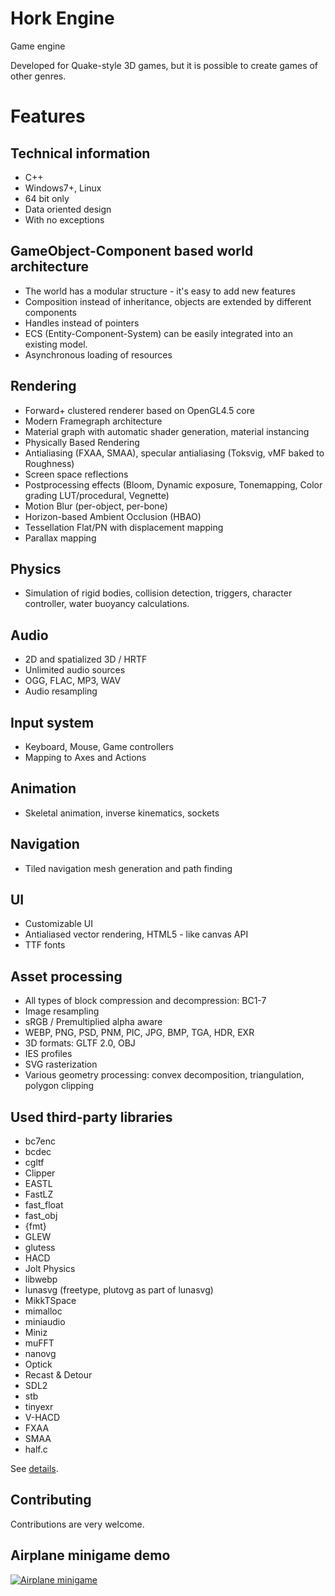 # Hork Engine

Game engine

Developed for Quake-style 3D games, but it is possible to create games of other genres.

# Features

## Technical information
* C++  
* Windows7+, Linux  
* 64 bit only
* Data oriented design
* With no exceptions

## GameObject-Component based world architecture
* The world has a modular structure - it's easy to add new features
* Composition instead of inheritance, objects are extended by different components
* Handles instead of pointers
* ECS (Entity-Component-System) can be easily integrated into an existing model.
* Asynchronous loading of resources

## Rendering
* Forward+ clustered renderer based on OpenGL4.5 core
* Modern Framegraph architecture
* Material graph with automatic shader generation, material instancing
* Physically Based Rendering
* Antialiasing (FXAA, SMAA), specular antialiasing (Toksvig, vMF baked to Roughness)
* Screen space reflections
* Postprocessing effects (Bloom, Dynamic exposure, Tonemapping, Color grading LUT/procedural, Vegnette)
* Motion Blur (per-object, per-bone)
* Horizon-based Ambient Occlusion (HBAO)
* Tessellation Flat/PN with displacement mapping
* Parallax mapping

## Physics
* Simulation of rigid bodies, collision detection, triggers, character controller, water buoyancy calculations.

## Audio
* 2D and spatialized 3D / HRTF
* Unlimited audio sources
* OGG, FLAC, MP3, WAV
* Audio resampling

## Input system
* Keyboard, Mouse, Game controllers
* Mapping to Axes and Actions
   
## Animation
* Skeletal animation, inverse kinematics, sockets

## Navigation
* Tiled navigation mesh generation and path finding

## UI
* Customizable UI
* Antialiased vector rendering, HTML5 - like canvas API
* TTF fonts

## Asset processing
* All types of block compression and decompression: BC1-7
* Image resampling
* sRGB / Premultiplied alpha aware
* WEBP, PNG, PSD, PNM, PIC, JPG, BMP, TGA, HDR, EXR
* 3D formats: GLTF 2.0, OBJ
* IES profiles
* SVG rasterization
* Various geometry processing: convex decomposition, triangulation, polygon clipping
   
## Used third-party libraries
* bc7enc
* bcdec
* cgltf
* Clipper
* EASTL
* FastLZ
* fast_float
* fast_obj
* {fmt}
* GLEW
* glutess
* HACD
* Jolt Physics
* libwebp
* lunasvg (freetype, plutovg as part of lunasvg)
* MikkTSpace
* mimalloc
* miniaudio
* Miniz
* muFFT
* nanovg
* Optick
* Recast & Detour
* SDL2
* stb
* tinyexr
* V-HACD
* FXAA
* SMAA
* half.c

See [details](ThridParty.md).


## Contributing
Contributions are very welcome.


## Airplane minigame demo
[![Airplane minigame](http://img.youtube.com/vi/T9h7byyu_eQ/0.jpg)](https://youtu.be/T9h7byyu_eQ "Airplane minigame")
